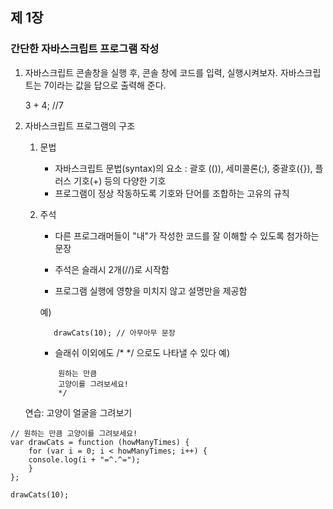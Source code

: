 ## 제 1장
### 간단한 자바스크립트 프로그램 작성


1. 자바스크립트 콘솔창을 실행 후, 콘솔 창에 코드를 입력, 실행시켜보자.
   자바스크립트는 7이라는 값을 답으로 출력해 준다. 

     3 + 4; //7

2. 자바스크립트 프로그램의 구조
     
   1) 문법 
      - 자바스크립트 문법(syntax)의 요소
        : 괄호 (()), 세미콜론(;), 중괄호({}), 플러스 기호(+) 등의 다양한 기호
      - 프로그램이 정상 작동하도록 기호와 단어를 조합하는 고유의 규칙
     
   2) 주석
      - 다른 프로그래머들이 "내"가 작성한 코드를 잘 이해할 수 있도록 첨가하는 문장
      - 주석은 슬래시 2개(//)로 시작함
      
      - 프로그램 실행에 영향을 미치지 않고 설명만을 제공함

      예) 
      ``` // 원하는 만큼 고양이를 그려보세요!
         drawCats(10); // 아무아무 문장 
      ```
      
      - 슬래쉬 이외에도 /* */ 으로도 나타낼 수 있다
      예) 
      ``` /* 
          원하는 만큼
          고양이를 그려보세요!
          */
      ```

   연습: 고양이 얼굴을 그려보기

```
// 원하는 만큼 고양이를 그려보세요!
var drawCats = function (howManyTimes) {
	for (var i = 0; i < howManyTimes; i++) {
	console.log(i + "=^.^=");
	}
};

drawCats(10);
```